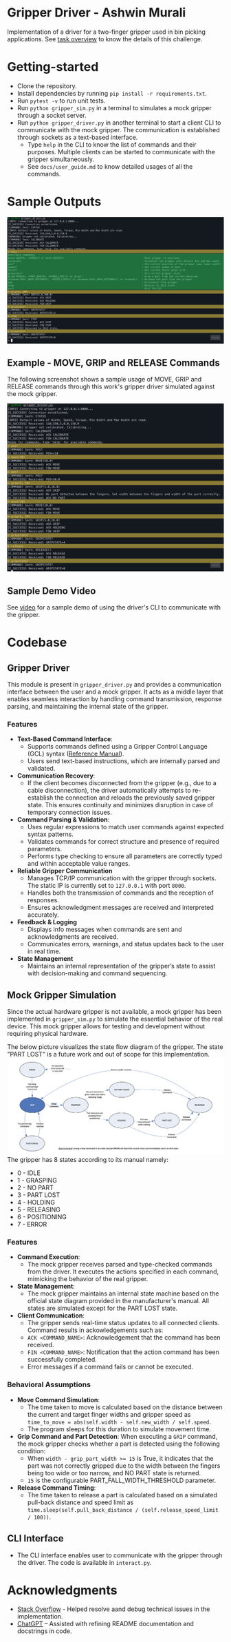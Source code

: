 # Gripper Driver - Ashwin Murali
Implementation of a driver for a two-finger gripper used in bin picking applications. See [task overview](task.md) to know the details of this challenge.

# Getting-started
- Clone the repository.
- Install dependencies by running `pip install -r requirements.txt`.
- Run `pytest -v` to run unit tests.
- Run `python gripper_sim.py` in a terminal to simulates a mock gripper through a socket server.
- Run `python gripper_driver.py` in another terminal to start a client CLI to communicate with the mock gripper. The communication is established through sockets as a text-based interface. 
    - Type `help` in the CLI to know the list of commands and their purposes. Multiple clients can be started to communicate with the gripper simultaneously.
    - See `docs/user_guide.md` to know detailed usages of all the commands.

# Sample Outputs
![alt text](docs/usage_eg1.png "Usage Example 1")

## Example - MOVE, GRIP and RELEASE Commands
The following screenshot shows a sample usage of MOVE, GRIP and RELEASE commands through this work's gripper driver simulated against the mock gripper. 

![alt text](docs/usage_eg2.png "Usage Example 2")

## Sample Demo Video
See [video](docs/sample_demo.m4v) for a sample demo of using the driver's CLI to communicate with the gripper.

# Codebase

## Gripper Driver
This module is present in `gripper_driver.py` and provides a communication interface between the user and a mock gripper. It acts as a middle layer that enables seamless interaction by handling command transmission, response parsing, and maintaining the internal state of the gripper.
### Features
- **Text-Based Command Interface**: 
    - Supports commands defined using a Gripper Control Language (GCL) syntax ([Reference Manual](https://weiss-robotics.com/servo-electric/wsg-series/product/wsg/selectVariant/wsg-50-110/?file=files/downloads/wsg/wsg_gcl_reference_manual_en.pdf&cid=11209)).
    - Users send text-based instructions, which are internally parsed and validated.
- **Communication Recovery**: 
    - If the client becomes disconnected from the gripper (e.g., due to a cable disconnection), the driver automatically attempts to re-establish the connection and reloads the previously saved gripper state. This ensures continuity and minimizes disruption in case of temporary connection issues.
- **Command Parsing & Validation**: 
    - Uses regular expressions to match user commands against expected syntax patterns.
    - Validates commands for correct structure and presence of required parameters.
    - Performs type checking to ensure all parameters are correctly typed and within acceptable value ranges.
- **Reliable Gripper Communication**
    - Manages TCP/IP communication with the gripper through sockets. The static IP is currently set to `127.0.0.1` with port `8000`.
    - Handles both the transmission of commands and the reception of responses.
    - Ensures acknowledgment messages are received and interpreted accurately.
- **Feedback & Logging**
    - Displays info messages when commands are sent and acknowledgments are received.
    - Communicates errors, warnings, and status updates back to the user in real time.
- **State Management**
    - Maintains an internal representation of the gripper’s state to assist with decision-making and command sequencing.

## Mock Gripper Simulation
Since the actual hardware gripper is not available, a mock gripper has been implemented in `gripper_sim.py` to simulate the essential behavior of the real device. This mock gripper allows for testing and development without requiring physical hardware. 

The below picture visualizes the state flow diagram of the gripper. The state "PART LOST" is a future work and out of scope for this implementation.
![alt text](docs/state_flow_diagram.png "SFD")
The gripper has 8 states according to its manual namely:
- 0 - IDLE
- 1 - GRASPING
- 2 - NO PART
- 3 - PART LOST
- 4 - HOLDING
- 5 - RELEASING
- 6 - POSITIONING
- 7 - ERROR

### Features
- **Command Execution**:
    - The mock gripper receives parsed and type-checked commands from the driver. It executes the actions specified in each command, mimicking the behavior of the real gripper.
- **State Management**:
    - The mock gripper maintains an internal state machine based on the official state diagram provided in the manufacturer's manual. All states are simulated except for the PART LOST state.
- **Client Communication**:
    - The gripper sends real-time status updates to all connected clients. Command results in ackowledgements such as:
    - `ACK <COMMAND_NAME>`: Acknowledgement that the command has been received.
    - `FIN <COMMAND_NAME>`: Notification that the action command has been successfully completed.
    - Error messages if a command fails or cannot be executed.

### Behavioral Assumptions
- **Move Command Simulation**:
    - The time taken to move is calculated based on the distance between the current and target finger widths and gripper speed as `time_to_move = abs(self.width - self.new_width / self.speed`.
    - The program sleeps for this duration to simulate movement time.
- **Grip Command and Part Detection**: When executing a `GRIP` command, the mock gripper checks whether a part is detected using the following condition:
    - When `width - grip_part_width >= 15` is True, it indicates that the part was not correctly gripped due to the width between the fingers being too wide or too narrow, and NO PART state is returned.
    - `15` is the configurable PART_FALL_WIDTH_THRESHOLD parameter.
- **Release Command Timing**:
    - The time taken to release a part is calculated based on a simulated pull-back distance and speed limit as `time.sleep(self.pull_back_distance / (self.release_speed_limit / 100))`. 

## CLI Interface
- The CLI interface enables user to communicate with the gripper through the driver. The code is available in `interact.py`.

# Acknowledgments
- [Stack Overflow](https://stackoverflow.com/questions) - Helped resolve aand debug technical issues in the implementation.
- [ChatGPT](https://chatgpt.com/) – Assisted with refining README documentation and docstrings in code.
